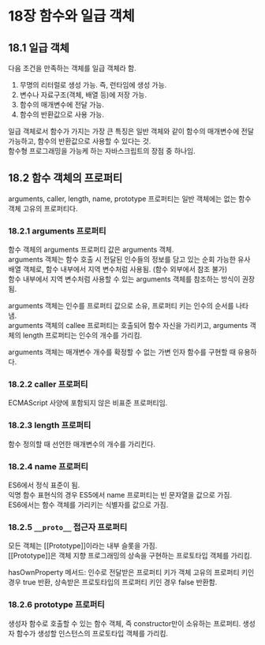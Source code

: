 # 18장 함수와 일급 객체
## 18.1 일급 객체
다음 조건을 만족하는 객체를 일급 객체라 함. <br>
1. 무명의 리터럴로 생성 가능. 즉, 런타임에 생성 가능.
2. 변수나 자료구조(객체, 배열 등)에 저장 가능.
3. 함수의 매개변수에 전달 가능.
4. 함수의 반환값으로 사용 가능.

일급 객체로서 함수가 가지는 가장 큰 특징은 일반 객체와 같이 함수의 매개변수에 전달 가능하고, 함수의 반환값으로 사용할 수 있다는 것. <br>
함수형 프로그래밍을 가능케 하는 자바스크립트의 장점 중 하나임.

## 18.2 함수 객체의 프로퍼티
arguments, caller, length, name, prototype 프로퍼티는 일반 객체에는 없는 함수 객체 고유의 프로퍼티다.<br>


### 18.2.1 arguments 프로퍼티
함수 객체의 arguments 프로퍼티 값은 arguments 객체. <br>
arguments 객체는 함수 호출 시 전달된 인수들의 정보를 담고 있는 순회 가능한 유사 배열 객체로, 함수 내부에서 지역 변수처럼 사용됨. (함수 외부에서 참조 불가) <br>
함수 내부에서 지역 변수처럼 사용할 수 있는 arguments 객체를 참조하는 방식이 권장됨.<br>

arguments 객체는 인수를 프로퍼티 값으로 소유, 프로퍼티 키는 인수의 순서를 나타냄. <br>
arguments 객체의 callee 프로퍼티는 호출되어 함수 자신을 가리키고, arguments 객체의 length 프로퍼티는 인수의 개수를 가리킴. <br>

arguments 객체는 매개변수 개수를 확정할 수 없는 가변 인자 함수를 구현할 때 유용하다.

### 18.2.2 caller 프로퍼티
ECMAScript 사양에 포함되지 않은 비표준 프로퍼티임.

### 18.2.3 length 프로퍼티
함수 정의할 때 선언한 매개변수의 개수를 가리킨다.

### 18.2.4 name 프로퍼티
ES6에서 정식 표준이 됨. <br>
익명 함수 표현식의 경우 ES5에서 name 프로퍼티는 빈 문자열을 값으로 가짐. <br>
ES6에서는 함수 객체를 가리키는 식별자를 값으로 가짐.

### 18.2.5 `__proto__` 접근자 프로퍼티
모든 객체는 [[Prototype]]이라는 내부 슬롯을 가짐. <br>
[[Prototype]]은 객체 지향 프로그래밍의 상속을 구현하는 프로토타입 객체를 가리킴.<br>

hasOwnProperty 메서드: 인수로 전달받은 프로퍼티 키가 객체 고유의 프로퍼티 키인 경우 true 반환, 상속받은 프로토타입의 프로퍼티 키인 경우 false 반환함.

### 18.2.6 prototype 프로퍼티
생성자 함수로 호출할 수 있는 함수 객체, 즉 constructor만이 소유하는 프로퍼티.
생성자 함수가 생성할 인스턴스의 프로토타입 객체를 가리킴.